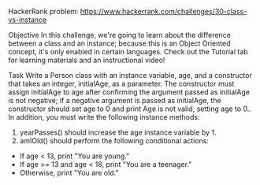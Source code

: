 HackerRank problem: https://www.hackerrank.com/challenges/30-class-vs-instance

Objective
In this challenge, we're going to learn about the difference between a class and an instance; because this is an Object Oriented concept, it's only enabled in certain languages. Check out the Tutorial tab for learning materials and an instructional video!

Task
Write a Person class with an instance variable, age, and a constructor that takes an integer, initialAge, as a parameter. The constructor must assign initialAge to age after confirming the argument passed as initialAge is not negative; if a negative argument is passed as initialAge, the constructor should set age to 0 and print Age is not valid, setting age to 0.. In addition, you must write the following instance methods:

1. yearPasses() should increase the age instance variable by 1.
2. amIOld() should perform the following conditional actions:
  - If age < 13, print "You are young."
  - If age >= 13 and age < 18, print "You are a teenager."
  - Otherwise, print "You are old."

